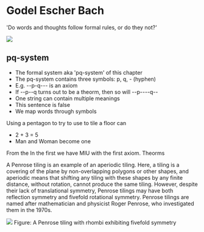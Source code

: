 # Godel Escher Bach

'Do words and thoughts follow formal rules, or do they not?'

![](https://uploads1.wikiart.org/images/m-c-escher/liberation.jpg!Large.jpg)

## pq-system
- The formal system aka 'pq-system' of this chapter 
- The pq-system contains three symbols: p, q, - (hyphen) 
- E.g. --p-q--- is an axiom
- If --p--q turns out to be a theorm, then so will --p----q--
- One string can contain multiple meanings
- This sentence is false
- We map words through symbols

Using a pentagon to try to use to tile a floor can 

- 2 + 3 = 5
- Man and Woman become one 



From the 
In the first we have MIU with the first axiom. 
Theorms 

A Penrose tiling is an example of an aperiodic tiling. Here, a tiling is a covering of the plane by non-overlapping polygons or other shapes, and aperiodic means that shifting any tiling with these shapes by any finite distance, without rotation, cannot produce the same tiling. However, despite their lack of translational symmetry, Penrose tilings may have both reflection symmetry and fivefold rotational symmetry. Penrose tilings are named after mathematician and physicist Roger Penrose, who investigated them in the 1970s.

![](https://upload.wikimedia.org/wikipedia/commons/thumb/1/1a/Penrose_Tiling_%28Rhombi%29.svg/1920px-Penrose_Tiling_%28Rhombi%29.svg.png)
Figure: A Penrose tiling with rhombi exhibiting fivefold symmetry